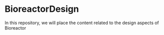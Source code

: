 # BioreactorDesign
In this repository, we will place the content related to the design aspects of Bioreactor

